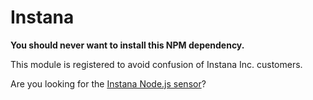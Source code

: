 # Instana

**You should never want to install this NPM dependency.**

This module is registered to avoid confusion of Instana Inc. customers.

Are you looking for the [Instana Node.js sensor](https://github.com/instana/nodejs-sensor)?
